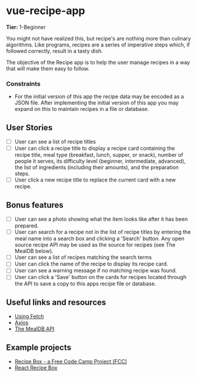 # vue-recipe-app

**Tier:** 1-Beginner

You might not have realized this, but recipe's are nothing more than culinary
algorithms. Like programs, recipes are a series of imperative steps which,
if followed correctly, result in a tasty dish.

The objective of the Recipe app is to help the user manage recipes in a way
that will make them easy to follow. 

### Constraints

- For the initial version of this app the recipe data may be encoded as a
JSON file. After implementing the initial version of this app you may
expand on this to maintain recipes in a file or database.

## User Stories

-   [ ] User can see a list of recipe titles
-   [ ] User can click a recipe title to display a recipe card containing the
recipe title, meal type (breakfast, lunch, supper, or snack), number of people
it serves, its difficulty level (beginner, intermediate, advanced), the list
of ingredients (including their amounts), and the preparation steps.
-   [ ] User click a new recipe title to replace the current card with a new
recipe.

## Bonus features

-   [ ] User can see a photo showing what the item looks like after it has
been prepared.
-   [ ] User can search for a recipe not in the list of recipe titles by
entering the meal name into a search box and clicking a 'Search' button. Any
open source recipe API may be used as the source for recipes (see The MealDB
below).
-   [ ] User can see a list of recipes matching the search terms
-   [ ] User can click the name of the recipe to display its recipe card.
-   [ ] User can see a warning message if no matching recipe was found.
-   [ ] User can click a 'Save' button on the cards for recipes located through
the API to save a copy to this apps recipe file or database.

## Useful links and resources

- [Using Fetch](https://developer.mozilla.org/en-US/docs/Web/API/Fetch_API/Using_Fetch)
- [Axios](https://www.npmjs.com/package/axios)
- [The MealDB API](https://www.themealdb.com/api.php) 

## Example projects

- [Recipe Box - a Free Code Camp Project (FCC)](https://codepen.io/eddyerburgh/pen/xVeJvB)
- [React Recipe Box](https://codepen.io/inkblotty/pen/oxWRme)
